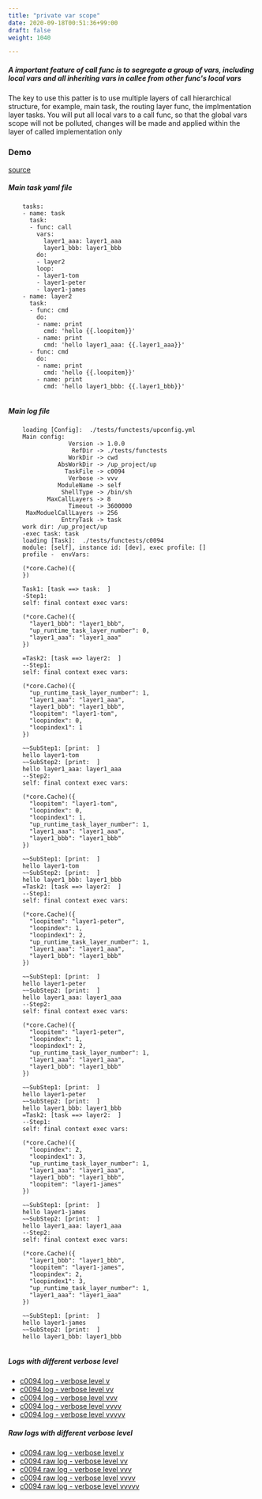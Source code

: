 ```yaml
---
title: "private var scope"
date: 2020-09-18T00:51:36+99:00
draft: false
weight: 1040

---
```


##### A important feature of call func is to segregate a group of vars, including local vars and all inheriting vars in callee from other func's local vars

The key to use this patter is to use multiple layers of call hierarchical structure, for example, main task, the routing layer func, the implmentation layer tasks. You will put all local vars to a call func, so that the global vars scope will not be polluted, changes will be made and applied within the layer of called implementation only


### Demo








[source](https://github.com/upcmd/up/blob/master/tests/functests/c0094.yml)

##### Main task yaml file
```
    tasks:
    - name: task
      task:
      - func: call
        vars:
          layer1_aaa: layer1_aaa
          layer1_bbb: layer1_bbb
        do:
        - layer2
        loop:
        - layer1-tom
        - layer1-peter
        - layer1-james
    - name: layer2
      task:
      - func: cmd
        do:
        - name: print
          cmd: 'hello {{.loopitem}}'
        - name: print
          cmd: 'hello layer1_aaa: {{.layer1_aaa}}'
      - func: cmd
        do:
        - name: print
          cmd: 'hello {{.loopitem}}'
        - name: print
          cmd: 'hello layer1_bbb: {{.layer1_bbb}}'
    
```
##### Main log file
```
    loading [Config]:  ./tests/functests/upconfig.yml
    Main config:
                 Version -> 1.0.0
                  RefDir -> ./tests/functests
                 WorkDir -> cwd
              AbsWorkDir -> /up_project/up
                TaskFile -> c0094
                 Verbose -> vvv
              ModuleName -> self
               ShellType -> /bin/sh
           MaxCallLayers -> 8
                 Timeout -> 3600000
     MaxModuelCallLayers -> 256
               EntryTask -> task
    work dir: /up_project/up
    -exec task: task
    loading [Task]:  ./tests/functests/c0094
    module: [self], instance id: [dev], exec profile: []
    profile -  envVars:
    
    (*core.Cache)({
    })
    
    Task1: [task ==> task:  ]
    -Step1:
    self: final context exec vars:
    
    (*core.Cache)({
      "layer1_bbb": "layer1_bbb",
      "up_runtime_task_layer_number": 0,
      "layer1_aaa": "layer1_aaa"
    })
    
    =Task2: [task ==> layer2:  ]
    --Step1:
    self: final context exec vars:
    
    (*core.Cache)({
      "up_runtime_task_layer_number": 1,
      "layer1_aaa": "layer1_aaa",
      "layer1_bbb": "layer1_bbb",
      "loopitem": "layer1-tom",
      "loopindex": 0,
      "loopindex1": 1
    })
    
    ~~SubStep1: [print:  ]
    hello layer1-tom
    ~~SubStep2: [print:  ]
    hello layer1_aaa: layer1_aaa
    --Step2:
    self: final context exec vars:
    
    (*core.Cache)({
      "loopitem": "layer1-tom",
      "loopindex": 0,
      "loopindex1": 1,
      "up_runtime_task_layer_number": 1,
      "layer1_aaa": "layer1_aaa",
      "layer1_bbb": "layer1_bbb"
    })
    
    ~~SubStep1: [print:  ]
    hello layer1-tom
    ~~SubStep2: [print:  ]
    hello layer1_bbb: layer1_bbb
    =Task2: [task ==> layer2:  ]
    --Step1:
    self: final context exec vars:
    
    (*core.Cache)({
      "loopitem": "layer1-peter",
      "loopindex": 1,
      "loopindex1": 2,
      "up_runtime_task_layer_number": 1,
      "layer1_aaa": "layer1_aaa",
      "layer1_bbb": "layer1_bbb"
    })
    
    ~~SubStep1: [print:  ]
    hello layer1-peter
    ~~SubStep2: [print:  ]
    hello layer1_aaa: layer1_aaa
    --Step2:
    self: final context exec vars:
    
    (*core.Cache)({
      "loopitem": "layer1-peter",
      "loopindex": 1,
      "loopindex1": 2,
      "up_runtime_task_layer_number": 1,
      "layer1_aaa": "layer1_aaa",
      "layer1_bbb": "layer1_bbb"
    })
    
    ~~SubStep1: [print:  ]
    hello layer1-peter
    ~~SubStep2: [print:  ]
    hello layer1_bbb: layer1_bbb
    =Task2: [task ==> layer2:  ]
    --Step1:
    self: final context exec vars:
    
    (*core.Cache)({
      "loopindex": 2,
      "loopindex1": 3,
      "up_runtime_task_layer_number": 1,
      "layer1_aaa": "layer1_aaa",
      "layer1_bbb": "layer1_bbb",
      "loopitem": "layer1-james"
    })
    
    ~~SubStep1: [print:  ]
    hello layer1-james
    ~~SubStep2: [print:  ]
    hello layer1_aaa: layer1_aaa
    --Step2:
    self: final context exec vars:
    
    (*core.Cache)({
      "layer1_bbb": "layer1_bbb",
      "loopitem": "layer1-james",
      "loopindex": 2,
      "loopindex1": 3,
      "up_runtime_task_layer_number": 1,
      "layer1_aaa": "layer1_aaa"
    })
    
    ~~SubStep1: [print:  ]
    hello layer1-james
    ~~SubStep2: [print:  ]
    hello layer1_bbb: layer1_bbb
    
```


##### Logs with different verbose level
* [c0094 log - verbose level v](../../logs/c0094_v)
* [c0094 log - verbose level vv](../../logs/c0094_vv)
* [c0094 log - verbose level vvv](../../logs/c0094_vvvv)
* [c0094 log - verbose level vvvv](../../logs/c0094_vvvv)
* [c0094 log - verbose level vvvvv](../../logs/c0094_vvvvv)

##### Raw logs with different verbose level
* [c0094 raw log - verbose level v](../../reflogs/c0094_v.log)
* [c0094 raw log - verbose level vv](../../reflogs/c0094_vv.log)
* [c0094 raw log - verbose level vvv](../../reflogs/c0094_vvv.log)
* [c0094 raw log - verbose level vvvv](../../reflogs/c0094_vvvv.log)
* [c0094 raw log - verbose level vvvvv](../../reflogs/c0094_vvvvv.log)







